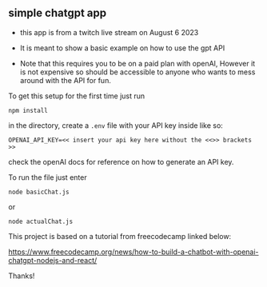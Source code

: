 ## simple chatgpt app

* this app is from a twitch live stream on August 6 2023

* It is meant to show a basic example on how to use the gpt API
* Note that this requires you to be on a paid plan with openAI,
However it is not expensive so should be accessible to anyone 
who wants to mess around with the API for fun.

To get this setup for the first time just run

`npm install`

in the directory, create a `.env` file with your API key inside like
so:
```
OPENAI_API_KEY=<< insert your api key here without the <<>> brackets >>
```

check the openAI docs for reference on how to generate an API key.

To run the file just enter

`node basicChat.js`

or 

`node actualChat.js`

This project is based on a tutorial from freecodecamp linked below:

https://www.freecodecamp.org/news/how-to-build-a-chatbot-with-openai-chatgpt-nodejs-and-react/

Thanks!